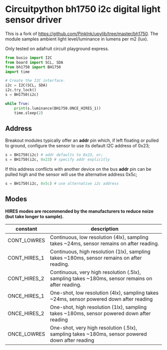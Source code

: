 # Circuitpython bh1750 i2c digital light sensor driver

This is a fork of https://github.com/PinkInk/upylib/tree/master/bh1750. 
The module samples ambient light level/luminance in lumens per m2 (lux).

Only tested on adafruit circuit playground express.

```python
from busio import I2C
from board import SCL, SDA
from bh1750 import BH1750
import time

# Create the I2C interface.
i2c = I2C(SCL, SDA)
i2c.try_lock()
s = BH1750(i2c)

while True:
    print(s.luminance(BH1750.ONCE_HIRES_1))
    time.sleep(2)
```

## Address

Breakout modules typically offer an **addr** pin which, if left floating or pulled to ground, configure the sensor to use its default I2C address of 0x23;

```python
s = BH1750(i2c) # addr defaults to 0x23, or;
s = BH1750(i2c, 0x23) # specify addr explicitly
```

If this address conflicts with another device on the bus **addr** pin can be pulled high and the sensor will use the alternative address 0x5c;

```python
s = BH1750(i2c, 0x5c) # use alternative i2c address
```

## Modes

**HIRES modes are recommended by the manufacturers to reduce noize (but take longer to sample).**

| constant | description |
| -------- | ----------- |
| CONT_LOWRES | Continuous, low resolution (4lx), sampling takes ~24ms, sensor remains on after reading. |
| CONT_HIRES_1 | Continuous, high resolution (1lx), sampling takes ~180ms, sensor remains on after reading. |
| CONT_HIRES_2 | Continuous, very high resolution (.5lx), sampling takes ~180ms, sensor remains on after reading. |
| ONCE_HIRES_1 | One-shot, low resolution (4lx), sampling takes ~24ms, sensor powered down after reading |
| ONCE_HIRES_2 | One-shot, high resolution (1lx), sampling takes ~180ms, sensor powered down after reading |
| ONCE_LOWRES | One-shot, very high resolution (.5lx), sampling takes ~180ms, sensor powered down after reading |
